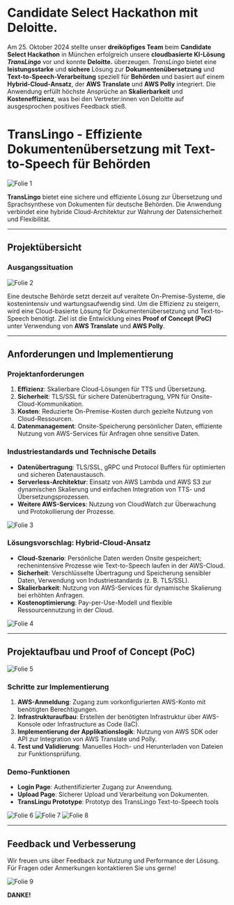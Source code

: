 # Candidate Select Hackathon mit Deloitte.

Am 25. Oktober 2024 stellte unser **dreiköpfiges Team** beim **Candidate Select Hackathon** 
in München erfolgreich unsere **cloudbasierte KI-Lösung _TransLingo_** vor und konnte
**Deloitte.** überzeugen. _TransLingo_ bietet eine **leistungsstarke** 
und **sichere** Lösung zur **Dokumentenübersetzung** und
**Text-to-Speech-Verarbeitung** speziell für **Behörden** 
und basiert auf einem **Hybrid-Cloud-Ansatz**, der **AWS Translate**
und **AWS Polly** integriert. Die Anwendung erfüllt höchste Ansprüche
an **Skalierbarkeit** und **Kosteneffizienz**, was bei den Vertreter:innen 
von Deloitte auf ausgesprochen positives Feedback stieß.

# TransLingo - Effiziente Dokumentenübersetzung mit Text-to-Speech für Behörden

![Folie 1](doc/images/Folie1.png)

**TransLingo** bietet eine sichere und effiziente Lösung zur Übersetzung und Sprachsynthese von Dokumenten für deutsche Behörden. Die Anwendung verbindet eine hybride Cloud-Architektur zur Wahrung der Datensicherheit und Flexibilität.

---

## Projektübersicht

### Ausgangssituation

![Folie 2](doc/images/Folie2.png)

Eine deutsche Behörde setzt derzeit auf veraltete On-Premise-Systeme, die kostenintensiv und wartungsaufwendig sind. Um die Effizienz zu steigern, wird eine Cloud-basierte Lösung für Dokumentenübersetzung und Text-to-Speech benötigt. Ziel ist die Entwicklung eines **Proof of Concept (PoC)** unter Verwendung von **AWS Translate** und **AWS Polly**.

---

## Anforderungen und Implementierung

### Projektanforderungen
1. **Effizienz**: Skalierbare Cloud-Lösungen für TTS und Übersetzung.
2. **Sicherheit**: TLS/SSL für sichere Datenübertragung, VPN für Onsite-Cloud-Kommunikation.
3. **Kosten**: Reduzierte On-Premise-Kosten durch gezielte Nutzung von Cloud-Ressourcen.
4. **Datenmanagement**: Onsite-Speicherung persönlicher Daten, effiziente Nutzung von AWS-Services für Anfragen ohne sensitive Daten.

### Industriestandards und Technische Details
- **Datenübertragung**: TLS/SSL, gRPC und Protocol Buffers für optimierten und sicheren Datenaustausch.
- **Serverless-Architektur**: Einsatz von AWS Lambda und AWS S3 zur dynamischen Skalierung und einfachen Integration von TTS- und Übersetzungsprozessen.
- **Weitere AWS-Services**: Nutzung von CloudWatch zur Überwachung und Protokollierung der Prozesse.

![Folie 3](doc/images/Folie3.png)

### Lösungsvorschlag: Hybrid-Cloud-Ansatz
- **Cloud-Szenario**: Persönliche Daten werden Onsite gespeichert; rechenintensive Prozesse wie Text-to-Speech laufen in der AWS-Cloud.
- **Sicherheit**: Verschlüsselte Übertragung und Speicherung sensibler Daten, Verwendung von Industriestandards (z. B. TLS/SSL).
- **Skalierbarkeit**: Nutzung von AWS-Services für dynamische Skalierung bei erhöhten Anfragen.
- **Kostenoptimierung**: Pay-per-Use-Modell und flexible Ressourcennutzung in der Cloud.

![Folie 4](doc/images/Folie4.png)

---

## Projektaufbau und Proof of Concept (PoC)

![Folie 5](doc/images/Folie5.png)

### Schritte zur Implementierung
1. **AWS-Anmeldung**: Zugang zum vorkonfigurierten AWS-Konto mit benötigten Berechtigungen.
2. **Infrastrukturaufbau**: Erstellen der benötigten Infrastruktur über AWS-Konsole oder Infrastructure as Code (IaC).
3. **Implementierung der Applikationslogik**: Nutzung von AWS SDK oder API zur Integration von AWS Translate und Polly.
4. **Test und Validierung**: Manuelles Hoch- und Herunterladen von Dateien zur Funktionsprüfung.

### Demo-Funktionen
- **Login Page**: Authentifizierter Zugang zur Anwendung.
- **Upload Page**: Sicherer Upload und Verarbeitung von Dokumenten.
- **TransLingu Prototype**: Prototyp des TransLingo Text-to-Speech tools

![Folie 6](doc/images/Folie6.png)
![Folie 7](doc/images/Folie7.png)
![Folie 8](doc/images/Folie8.png)

---

## Feedback und Verbesserung

Wir freuen uns über Feedback zur Nutzung und Performance der Lösung. Für Fragen oder Anmerkungen kontaktieren Sie uns gerne!

![Folie 9](doc/images/Folie9.png)

**DANKE!**

